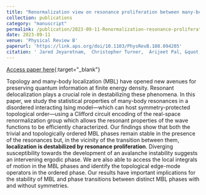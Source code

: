 ```yaml
---
title: "Renormalization view on resonance proliferation between many-body localized phases"
collection: publications
category: "manuscript"
permalink: /publication/2023-09-11-Renormalization-resonance-proliferation-MBL-phases
date: 2023-09-11
venue: 'Physical Review B'
paperurl: 'https://link.aps.org/doi/10.1103/PhysRevB.108.094205'
citation: ' Jared Jeyaretnam,  Christopher Turner,  Arijeet Pal, &quot;Renormalization view on resonance proliferation between many-body localized phases.&quot; Phys. Rev. B, 2023.'
---
```

[Access paper here](https://link.aps.org/doi/10.1103/PhysRevB.108.094205){:target="_blank"}

Topology and many-body localization (MBL) have opened new avenues for preserving quantum information at finite energy density.
Resonant delocalization plays a crucial role in destabilizing these phenomena.
In this paper, we study the statistical properties of many-body resonances in a disordered interacting Ising model—which can host symmetry-protected topological order—using a Clifford circuit encoding of the real-space renormalization group which allows the resonant properties of the wave functions to be efficiently characterized.
Our findings show that both the trivial and topologically ordered MBL phases remain stable in the presence of the resonances but, in the vicinity of the transition between them, **localization is destabilized by resonance proliferation**.
Diverging susceptibility towards the development of an avalanche instability suggests an intervening ergodic phase. We are also able to access the local integrals of motion in the MBL phases and identify the topological edge-mode operators in the ordered phase.
Our results have important implications for the stability of MBL and phase transitions between distinct MBL phases with and without symmetries.

